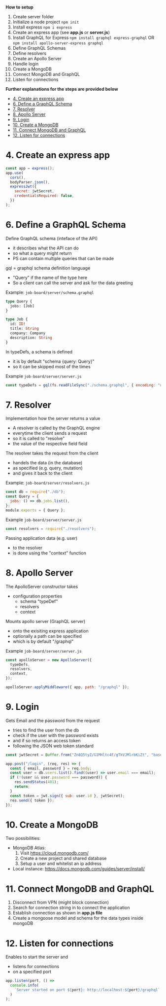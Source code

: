 **How to setup**

1. Create server folder
2. Initialize a node project `npm init`
3. Install express `npm i express`
4. Create an express app (see **app.js** or **server.js**)
5. Install GraphQL for Express `npm install graphql express-graphql` OR `npm install apollo-server-express graphql`
6. Define GraphQL Schemas
7. Define resolvers
8. Create an Apollo Server
9. Handle login
10. Create a MongoDB
11. Connect MongoDB and GraphQL
12. Listen for connections

**Further explanations for the steps are provided below**

- [4. Create an express app](#4-create-an-express-app)
- [6. Define a GraphQL Schema](#6-define-a-graphql-schema)
- [7. Resolver](#7-resolver)
- [8. Apollo Server](#8-apollo-server)
- [9. Login](#9-login)
- [10. Create a MongoDB](#10-create-a-mongodb)
- [11. Connect MongoDB and GraphQL](#11-connect-mongodb-and-graphql)
- [12. Listen for connections](#12-listen-for-connections)

# 4. Create an express app

```javascript
const app = express();
app.use(
  cors(),
  bodyParser.json(),
  expressJwt({
    secret: jwtSecret,
    credentialsRequired: false,
  })
);
```

# 6. Define a GraphQL Schema

Define GraphQL schema (inteface of the API)

- it describes what the API can do
- so what a query might return
- PS can contain multiple queries that can be made

gql = graphql schema definition language

- "Query" if the name of the type here
- So a client can call the server and ask for the data greeting

Example: `job-board/server/schema.graphql`

```graphql
type Query {
  jobs: [Job]
}

type Job {
  id: ID!
  title: String
  company: Company
  description: String
}
```

In typeDefs, a schema is defined

- it is by default "schema {query: Query}"
- so it can be skipped most of the times

Example `job-board/server/server.js`

```javascript
const typeDefs = gql(fs.readFileSync("./schema.graphql", { encoding: "utf8" }));
```

# 7. Resolver

Implementation how the server returns a value

- A resolver is called by the GraphQL engine
- everytime the client sends a request
- so it is called to "resolve"
- the value of the respective field field

The resolver takes the request from the client

- handels the data (in the database)
- as specified (e.g. query, mutation)
- and gives it back to the client

Example: `job-board/server/resolvers.js`

```javascript
const db = require("./db");
const Query = {
  jobs: () => db.jobs.list(),
};
module.exports = { Query };
```

Example `job-board/server/server.js`

```javascript
const resolvers = require("./resolvers");
```

Passing application data (e.g. user)

- to the resolver
- is done using the "context" function

# 8. Apollo Server

The ApolloServer constructor takes

- configuration properties
  - schema "typeDef"
  - resolvers
  - context

Mounts apollo server (GraphQL server)

- onto the exisiting express application
- optionally a path can be specified
- which is by default "/graphql"

Example `job-board/server/server.js`

```javascript
const apolloServer = new ApolloServer({
  typeDefs,
  resolvers,
  context,
});

apolloServer.applyMiddleware({ app, path: "/graphql" });
```

# 9. Login

Gets Email and the password from the request

- tries to find the user from the db
- check if the user with the password exists
- and if so returns an access token
- following the JSON web token standard

```javascript
const jwtSecret = Buffer.from("Zn8Q5tyZ/G1MHltc4F/gTkVJMlrbKiZt", "base64");

app.post("/login", (req, res) => {
  const { email, password } = req.body;
  const user = db.users.list().find((user) => user.email === email);
  if (!(user && user.password === password)) {
    res.sendStatus(401);
    return;
  }
  const token = jwt.sign({ sub: user.id }, jwtSecret);
  res.send({ token });
});
```

# 10. Create a MongoDB

Two possibilities:

- MongoDB Atlas:
  1.  Visit https://cloud.mongodb.com/
  2.  Create a new project and shared database
  3.  Setup a user and whitelist an ip address
- Local instance: https://docs.mongodb.com/guides/server/install/

# 11. Connect MongoDB and GraphQL

1. Disconnect from VPN (might block connection)
2. Search for connection string in to connect the application
3. Establish connection as shown in **app.js file**
4. Create a mongoose model and schema for the data types inside mongoDB

# 12. Listen for connections

Enables to start the server and

- listens for connections
- on a specified port

```javascript
app.listen(port, () =>
  console.info(
    `Server started on port ${port}: http://localhost:${port}/graphql`
  )
);
```

